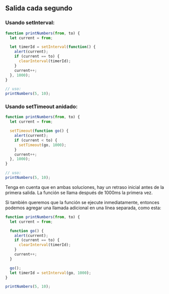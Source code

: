 ## Salida cada segundo

### Usando setInterval:

````js
function printNumbers(from, to) {
  let current = from;

  let timerId = setInterval(function() {
    alert(current);
    if (current == to) {
      clearInterval(timerId);
    }
    current++;
  }, 1000);
}

// uso:
printNumbers(5, 10);
````

### Usando setTimeout anidado:

````js
function printNumbers(from, to) {
  let current = from;

  setTimeout(function go() {
    alert(current);
    if (current < to) {
      setTimeout(go, 1000);
    }
    current++;
  }, 1000);
}

// uso:
printNumbers(5, 10);
````

Tenga en cuenta que en ambas soluciones, hay un retraso inicial antes de la primera salida. La función se llama después de 1000ms la primera vez.

Si también queremos que la función se ejecute inmediatamente, entonces podemos agregar una llamada adicional en una línea separada, como esta:

````js
function printNumbers(from, to) {
  let current = from;

  function go() {
    alert(current);
    if (current == to) {
      clearInterval(timerId);
    }
    current++;
  }

  go();
  let timerId = setInterval(go, 1000);
}

printNumbers(5, 10);
````
